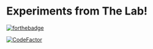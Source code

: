 # Experiments from The Lab!

[![forthebadge](http://forthebadge.com/images/badges/fuck-it-ship-it.svg)](http://forthebadge.com)

[![CodeFactor](https://www.codefactor.io/repository/github/archgirl/experiments/badge)](https://www.codefactor.io/repository/github/archgirl/experiments)
